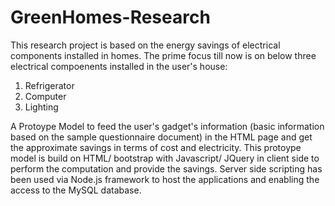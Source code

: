 # GreenHomes-Research
This research project is based on the energy savings of electrical components installed in homes. The prime focus till now is on below three electrical compoenents installed in the user's house:

1. Refrigerator
2. Computer
3. Lighting

A Protoype Model to feed the user's gadget's information (basic information based on the sample questionnaire document) in the HTML page and get the approximate savings in terms of cost and electricity. This protoype model is build on HTML/ bootstrap with Javascript/ JQuery in client side to perform the computation and provide the savings. Server side scripting has been used via Node.js framework to host the applications and enabling the access to the MySQL database.
